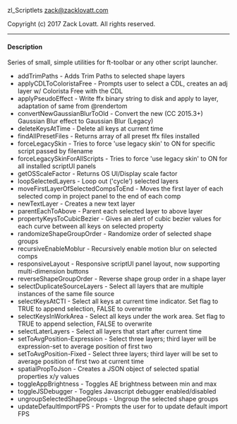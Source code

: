 zl_Scriptlets
zack@zacklovatt.com

Copyright (c) 2017 Zack Lovatt. All rights reserved.

-----------------------
#### Description

Series of small, simple utilities for ft-toolbar or any other script launcher.

* addTrimPaths                       - Adds Trim Paths to selected shape layers
* applyCDLToColoristaFree            - Prompts user to select a CDL, creates an adj layer w/ Colorista Free with the CDL
* applyPseudoEffect                  - Write ffx binary string to disk and apply to layer, adaptation of same from @rendertom
* convertNewGaussianBlurToOld        - Convert the new (CC 2015.3+) Gaussian Blur effect to Gaussian Blur (Legacy)
* deleteKeysAtTime                   - Delete all keys at current time
* findAllPresetFiles                 - Returns array of all preset ffx files installed
* forceLegacySkin                    - Tries to force 'use legacy skin' to ON for specific script passed by filename
* forceLegacySkinForAllScripts       - Tries to force 'use legacy skin' to ON for all installed scriptUI panels
* getOSScaleFactor                   - Returns OS UI/Display scale factor
* loopSelectedLayers                 - Loop out ('cycle') selected layers
* moveFirstLayerOfSelectedCompsToEnd - Moves the first layer of each selected comp in project panel to the end of each comp
* newTextLayer                       - Creates a new text layer
* parentEachToAbove                  - Parent each selected layer to above layer
* propertyKeysToCubicBezier          - Gives an alert of cubic bezier values for each curve between all keys on selected property
* randomizeShapeGroupOrder           - Randomize order of selected shape groups
* recursiveEnableMoblur              - Recursively enable motion blur on selected comps
* responsiveLayout                   - Responsive scriptUI panel layout, now supporting multi-dimension buttons
* reverseShapeGroupOrder             - Reverse shape group order in a shape layer
* selectDuplicateSourceLayers        - Select all layers that are multiple instances of the same file source
* selectKeysAtCTI                    - Select all keys at current time indicator. Set flag to TRUE to append selection, FALSE to overwrite
* selectKeysInWorkArea               - Select all keys under the work area. Set flag to TRUE to append selection, FALSE to overwrite
* selectLaterLayers                  - Select all layers that start after current time
* setToAvgPosition-Expression        - Select three layers; third layer will be expression-set to average position of first two
* setToAvgPosition-Fixed             - Select three layers; third layer will be set to average position of first two at current time
* spatialPropToJson                  - Creates a JSON object of selected spatial properties x/y values
* toggleAppBrightness		         - Toggles AE brightness between min and max
* toggleJSDebugger		 	         - Toggles Javascript debugger enabled/disabled
* ungroupSelectedShapeGroups         - Ungroup the selected shape groups
* updateDefaultImportFPS             - Prompts the user for to update default import FPS
